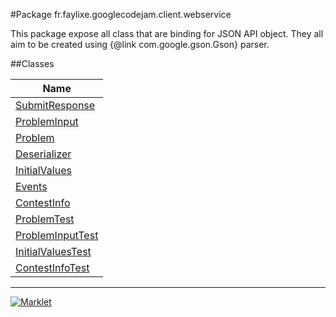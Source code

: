 #Package fr.faylixe.googlecodejam.client.webservice


<p>This package expose all class that are
 binding for JSON API object. They all aim
 to be created using {@link com.google.gson.Gson}
 parser.</p>

##Classes

| Name |
|  ---  |
| [SubmitResponse](SubmitResponse.md) |
| [ProblemInput](ProblemInput.md) |
| [Problem](Problem.md) |
| [Deserializer](Deserializer.md) |
| [InitialValues](InitialValues.md) |
| [Events](Events.md) |
| [ContestInfo](ContestInfo.md) |
| [ProblemTest](ProblemTest.md) |
| [ProblemInputTest](ProblemInputTest.md) |
| [InitialValuesTest](InitialValuesTest.md) |
| [ContestInfoTest](ContestInfoTest.md) |

---
[![Marklet](https://img.shields.io/badge/Generated%20by-Marklet-green.svg)](https://github.com/Faylixe/marklet)